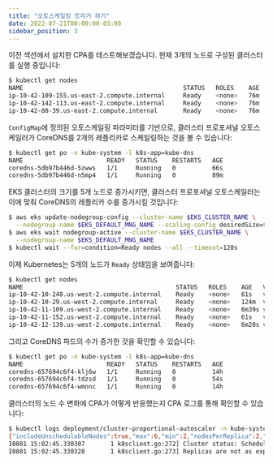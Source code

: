 ```yaml
---
title: "오토스케일링 트리거 하기"
date: 2022-07-21T00:00:00-03:00
sidebar_position: 3
---
```

이전 섹션에서 설치한 CPA를 테스트해보겠습니다. 현재 3개의 노드로 구성된 클러스터를 실행 중입니다:

```bash
$ kubectl get nodes
NAME                                            STATUS   ROLES    AGE   VERSION
ip-10-42-109-155.us-east-2.compute.internal     Ready    <none>   76m   vVAR::KUBERNETES_NODE_VERSION
ip-10-42-142-113.us-east-2.compute.internal     Ready    <none>   76m   vVAR::KUBERNETES_NODE_VERSION
ip-10-42-80-39.us-east-2.compute.internal       Ready    <none>   76m   vVAR::KUBERNETES_NODE_VERSION
```

`ConfigMap`에 정의된 오토스케일링 파라미터를 기반으로, 클러스터 프로포셔널 오토스케일러가 CoreDNS를 2개의 레플리카로 스케일링하는 것을 볼 수 있습니다:

```bash
$ kubectl get po -n kube-system -l k8s-app=kube-dns
NAME                       READY   STATUS    RESTARTS   AGE
coredns-5db97b446d-5zwws   1/1     Running   0          66s
coredns-5db97b446d-n5mp4   1/1     Running   0          89m
```

EKS 클러스터의 크기를 5개 노드로 증가시키면, 클러스터 프로포셔널 오토스케일러는 이에 맞춰 CoreDNS의 레플리카 수를 증가시킬 것입니다:

```bash
$ aws eks update-nodegroup-config --cluster-name $EKS_CLUSTER_NAME \
  --nodegroup-name $EKS_DEFAULT_MNG_NAME --scaling-config desiredSize=$(($EKS_DEFAULT_MNG_DESIRED+2))
$ aws eks wait nodegroup-active --cluster-name $EKS_CLUSTER_NAME \
  --nodegroup-name $EKS_DEFAULT_MNG_NAME
$ kubectl wait --for=condition=Ready nodes --all --timeout=120s
```

이제 Kubernetes는 5개의 노드가 `Ready` 상태임을 보여줍니다:

```bash
$ kubectl get nodes
NAME                                          STATUS   ROLES    AGE   VERSION
ip-10-42-10-248.us-west-2.compute.internal    Ready    <none>   61s   vVAR::KUBERNETES_NODE_VERSION
ip-10-42-10-29.us-west-2.compute.internal     Ready    <none>   124m  vVAR::KUBERNETES_NODE_VERSION
ip-10-42-11-109.us-west-2.compute.internal    Ready    <none>   6m39s vVAR::KUBERNETES_NODE_VERSION
ip-10-42-11-152.us-west-2.compute.internal    Ready    <none>   61s   vVAR::KUBERNETES_NODE_VERSION
ip-10-42-12-139.us-west-2.compute.internal    Ready    <none>   6m20s vVAR::KUBERNETES_NODE_VERSION
```

그리고 CoreDNS 파드의 수가 증가한 것을 확인할 수 있습니다:

```bash
$ kubectl get po -n kube-system -l k8s-app=kube-dns
NAME                       READY   STATUS    RESTARTS   AGE
coredns-657694c6f4-klj6w   1/1     Running   0          14h
coredns-657694c6f4-tdzsd   1/1     Running   0          54s
coredns-657694c6f4-wmnnc   1/1     Running   0          14h
```

클러스터의 노드 수 변화에 CPA가 어떻게 반응했는지 CPA 로그를 통해 확인할 수 있습니다:

```bash
$ kubectl logs deployment/cluster-proportional-autoscaler -n kube-system
{"includeUnschedulableNodes":true,"max":6,"min":2,"nodesPerReplica":2,"preventSinglePointFailure":true}
I0801 15:02:45.330307       1 k8sclient.go:272] Cluster status: SchedulableNodes[1], SchedulableCores[2]
I0801 15:02:45.330328       1 k8sclient.go:273] Replicas are not as expected : updating replicas from 2 to 3
```
